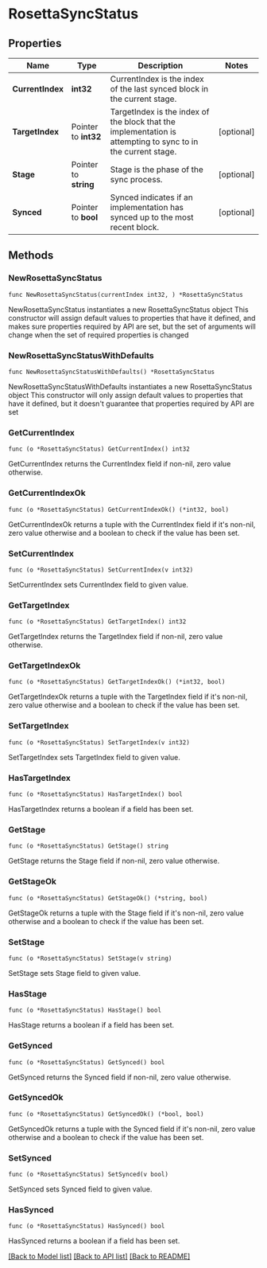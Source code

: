 # RosettaSyncStatus

## Properties

Name | Type | Description | Notes
------------ | ------------- | ------------- | -------------
**CurrentIndex** | **int32** | CurrentIndex is the index of the last synced block in the current stage. | 
**TargetIndex** | Pointer to **int32** | TargetIndex is the index of the block that the implementation is attempting to sync to in the current stage. | [optional] 
**Stage** | Pointer to **string** | Stage is the phase of the sync process. | [optional] 
**Synced** | Pointer to **bool** | Synced indicates if an implementation has synced up to the most recent block. | [optional] 

## Methods

### NewRosettaSyncStatus

`func NewRosettaSyncStatus(currentIndex int32, ) *RosettaSyncStatus`

NewRosettaSyncStatus instantiates a new RosettaSyncStatus object
This constructor will assign default values to properties that have it defined,
and makes sure properties required by API are set, but the set of arguments
will change when the set of required properties is changed

### NewRosettaSyncStatusWithDefaults

`func NewRosettaSyncStatusWithDefaults() *RosettaSyncStatus`

NewRosettaSyncStatusWithDefaults instantiates a new RosettaSyncStatus object
This constructor will only assign default values to properties that have it defined,
but it doesn't guarantee that properties required by API are set

### GetCurrentIndex

`func (o *RosettaSyncStatus) GetCurrentIndex() int32`

GetCurrentIndex returns the CurrentIndex field if non-nil, zero value otherwise.

### GetCurrentIndexOk

`func (o *RosettaSyncStatus) GetCurrentIndexOk() (*int32, bool)`

GetCurrentIndexOk returns a tuple with the CurrentIndex field if it's non-nil, zero value otherwise
and a boolean to check if the value has been set.

### SetCurrentIndex

`func (o *RosettaSyncStatus) SetCurrentIndex(v int32)`

SetCurrentIndex sets CurrentIndex field to given value.


### GetTargetIndex

`func (o *RosettaSyncStatus) GetTargetIndex() int32`

GetTargetIndex returns the TargetIndex field if non-nil, zero value otherwise.

### GetTargetIndexOk

`func (o *RosettaSyncStatus) GetTargetIndexOk() (*int32, bool)`

GetTargetIndexOk returns a tuple with the TargetIndex field if it's non-nil, zero value otherwise
and a boolean to check if the value has been set.

### SetTargetIndex

`func (o *RosettaSyncStatus) SetTargetIndex(v int32)`

SetTargetIndex sets TargetIndex field to given value.

### HasTargetIndex

`func (o *RosettaSyncStatus) HasTargetIndex() bool`

HasTargetIndex returns a boolean if a field has been set.

### GetStage

`func (o *RosettaSyncStatus) GetStage() string`

GetStage returns the Stage field if non-nil, zero value otherwise.

### GetStageOk

`func (o *RosettaSyncStatus) GetStageOk() (*string, bool)`

GetStageOk returns a tuple with the Stage field if it's non-nil, zero value otherwise
and a boolean to check if the value has been set.

### SetStage

`func (o *RosettaSyncStatus) SetStage(v string)`

SetStage sets Stage field to given value.

### HasStage

`func (o *RosettaSyncStatus) HasStage() bool`

HasStage returns a boolean if a field has been set.

### GetSynced

`func (o *RosettaSyncStatus) GetSynced() bool`

GetSynced returns the Synced field if non-nil, zero value otherwise.

### GetSyncedOk

`func (o *RosettaSyncStatus) GetSyncedOk() (*bool, bool)`

GetSyncedOk returns a tuple with the Synced field if it's non-nil, zero value otherwise
and a boolean to check if the value has been set.

### SetSynced

`func (o *RosettaSyncStatus) SetSynced(v bool)`

SetSynced sets Synced field to given value.

### HasSynced

`func (o *RosettaSyncStatus) HasSynced() bool`

HasSynced returns a boolean if a field has been set.


[[Back to Model list]](../README.md#documentation-for-models) [[Back to API list]](../README.md#documentation-for-api-endpoints) [[Back to README]](../README.md)


